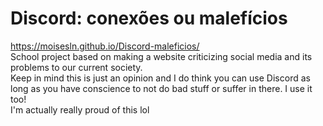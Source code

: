 # Discord: conexões ou malefícios
https://moisesln.github.io/Discord-maleficios/ <br>
School project based on making a website criticizing social media and its problems to our current society. <br>
Keep in mind this is just an opinion and I do think you can use Discord as long as you have conscience to not do bad stuff or suffer in there. I use it too! <br>
I'm actually really proud of this lol

